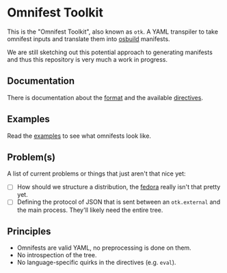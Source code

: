 # Omnifest Toolkit

This is the "Omnifest Toolkit", also known as `otk`. A YAML transpiler to
take omnifest inputs and translate them into [osbuild](https://osbuild.org)
manifests.

We are still sketching out this potential approach to generating manifests and
thus this repository is very much a work in progress.

## Documentation

There is documentation about the [format](./doc/format.md) and the available
[directives](./doc/directives.md).

## Examples

Read the [examples](./example) to see what omnifests look like.

## Problem(s)

A list of current problems or things that just aren't that nice yet:

- [ ] How should we structure a distribution, the [fedora](./example/fedora)
      really isn't that pretty yet.
- [ ] Defining the protocol of JSON that is sent between an `otk.external` and
      the main process. They'll likely need the entire tree.

## Principles

- Omnifests are valid YAML, no preprocessing is done on them.
- No introspection of the tree.
- No language-specific quirks in the directives (e.g. `eval`).
